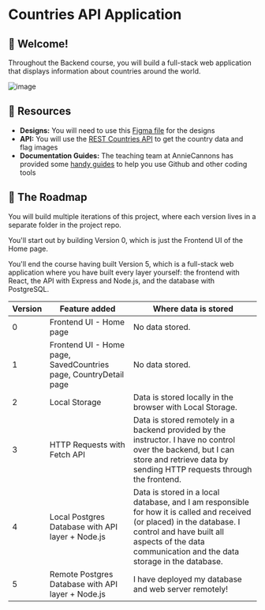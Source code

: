 # Countries API Application

## 👋 Welcome!

Throughout the Backend course, you will build a full-stack web application that displays information about countries around the world.

![image](https://github.com/user-attachments/assets/33b74a77-21ae-4e00-bac0-9638f70890d4)

## 🔗 Resources

- **Designs:** You will need to use this [Figma file](https://www.figma.com/design/YuEMNteoQic0h6RRiYprpV/Countries-API-Project?m=auto&t=C9b6FsfUdPspzaqu-1) for the designs
- **API:** You will use the [REST Countries API](https://restcountries.com) to get the country data and flag images
- **Documentation Guides:** The teaching team at AnnieCannons has provided some [handy guides](https://docs.google.com/document/d/18jxCUA0bebCyYaIHy8aaKMgOQH4w5-b-iCGDWpV4K4M/edit?tab=t.0#heading=h.ykdbmvmlp0ag) to help you use Github and other coding tools

## 🚀 The Roadmap

You will build multiple iterations of this project, where each version lives in a separate folder in the project repo. 

You'll start out by building Version 0, which is just the Frontend UI of the Home page. 

You'll end the course having built Version 5, which is a full-stack web application where you have built every layer yourself: the frontend with React, the API with Express and Node.js, and the database with PostgreSQL. 

| Version | Feature added | Where data is stored | 
| ------- | ---------- | ---- |
| 0 | Frontend UI - Home page | No data stored. |
| 1 | Frontend UI - Home page, SavedCountries page, CountryDetail page| No data stored. |
| 2 | Local Storage | Data is stored locally in the browser with Local Storage. |
| 3 | HTTP Requests with Fetch API | Data is stored remotely in a backend provided by the instructor. I have no control over the backend, but I can store and retrieve data by sending HTTP requests through the frontend. |
| 4 | Local Postgres Database with API layer + Node.js | Data is stored in a local database, and I am responsible for how it is called and received (or placed) in the database. I control and have built all aspects of the data communication and the data storage in the database. |
| 5 | Remote Postgres Database with API layer + Node.js | I have deployed my database and web server remotely! |

